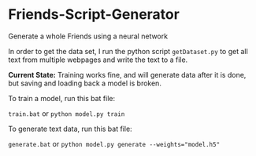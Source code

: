 # Friends-Script-Generator
Generate a whole Friends using a neural network

In order to get the data set, I run the python script `getDataset.py` to get all text from multiple webpages and write the text to a file.

**Current State:** Training works fine, and will generate data after it is done, but saving and loading back a model is broken.

To train a model, run this bat file:

`train.bat` or `python model.py train`

To generate text data, run this bat file:

`generate.bat` or `python model.py generate --weights="model.h5"`


